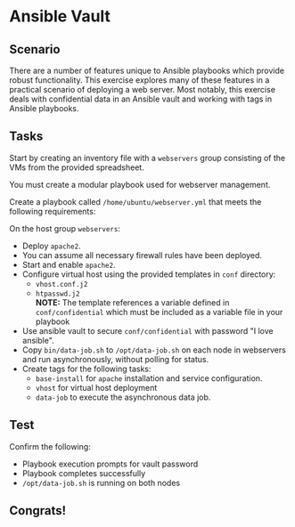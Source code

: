 # Ansible Vault

## Scenario

There are a number of features unique to Ansible playbooks which provide robust functionality. This exercise explores many of these features in a practical scenario of deploying a web server. Most notably, this exercise deals with confidential data in an Ansible vault and working with tags in Ansible playbooks.

## Tasks
Start by creating an inventory file with a `webservers` group consisting of the VMs from the provided spreadsheet.

You must create a modular playbook used for webserver management. 

Create a playbook called `/home/ubuntu/webserver.yml` that meets the following requirements:

On the host group `webservers`:

* Deploy `apache2`.
* You can assume all necessary firewall rules have been deployed.
* Start and enable `apache2`.
* Configure virtual host using the provided templates in `conf` directory:
  * `vhost.conf.j2`
  * `htpasswd.j2`   
  **NOTE:** The template references a variable defined in `conf/confidential` which must be included as a variable file in your playbook   
* Use ansible vault to secure `conf/confidential` with password "I love ansible".
* Copy `bin/data-job.sh` to `/opt/data-job.sh` on each node in webservers and run asynchronously, without polling for status.
* Create tags for the following tasks: 
   - `base-install` for `apache` installation and service configuration.
   - `vhost` for virtual host deployment
   - `data-job` to execute the asynchronous data job.

## Test
Confirm the following: 
* Playbook execution prompts for vault password
* Playbook completes successfully
* `/opt/data-job.sh` is running on both nodes

## Congrats!


